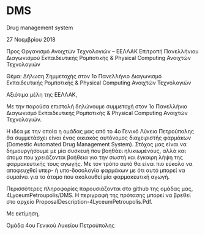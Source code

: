 # DMS
Drug management system

27 Νοεμβρίου 2018

Προς
Οργανισμό Ανοιχτών Τεχνολογιών – ΕΕΛΛΑΚ
Επιτροπή Πανελλήνιου Διαγωνισμού Εκπαιδευτικής Ρομποτικής & Physical Computing Ανοιχτών Τεχνολογιών

Θέμα: Δήλωση Σημμετοχής στον 1ο Πανελλήνιο Διαγωνισμό Εκπαιδευτικής Ρομποτικής & Physical Computing Ανοιχτών Τεχνολογιών


Αξιότιμα μέλη της ΕΕΛΛΑΚ,

Με την παρούσα επιστολή δηλώνουμε συμμετοχή στον 1ο Πανελλήνιο Διαγωνισμό Εκπαιδευτικής Ρομποτικής & Physical Computing Ανοιχτών Τεχνολογιών.  

Η ιδέα με την οποία η ομάδας μας από το 4ο Γενικό Λύκειο Πετρούπολης θα συμμετάσχει είναι ένας οικιακός αυτόνομος διαχειριστής φαρμάκων (Domestic Automated Drug Management System).  Στόχος μας είναι να δημιουργήσουμε με μία συσκευή που βοηθάει ηλικιωμένους, αλλά και άτομα που χρειάζονται βοήθεια για την σωστή και έγκαιρη λήψη της φαρμακευτικής τους αγωγής.  Με τον τρόπο αυτό θα είναι πιο εύκολο να αποφευχθεί υπερ- ή υπο-δοσολογία φαρμάκων με ότι αυτό μπορεί να συμαίνει για το άτομο που ακολουθεί μία φαρμακευτική αγωγή.

Περισσότερες πληροφορίες παρουσιάζονται στο github της ομάδας μας, 4LyceumPetroupolis/DMS. Η περιγραφή της πρότασης μπορεί να βρεθεί στο αρχείο ProposalDescription-4LyceumPetroupolis.Pdf.

Με εκτίμηση,

Ομάδα 4ου Γενικού Λυκείου Πετρούπολης
